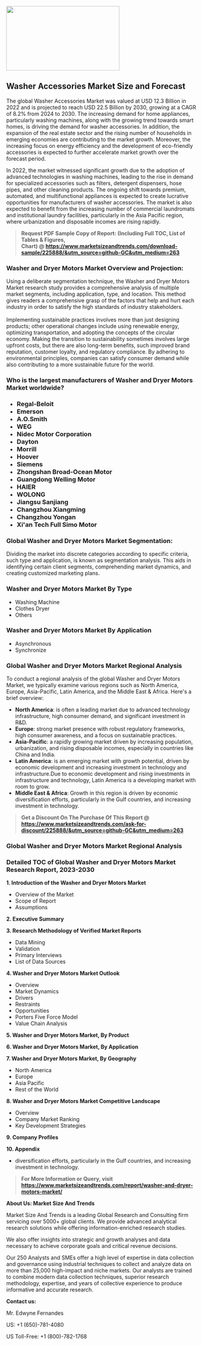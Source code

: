 <p><img class="alignnone size-medium wp-image-20088" src="https://ffe5etoiles.com/wp-content/uploads/2024/12/MST1-300x171.png" alt="" width="300" height="171" /></p><h2>Washer Accessories Market Size and Forecast</h2><p>The global Washer Accessories Market was valued at USD 12.3 Billion in 2022 and is projected to reach USD 22.5 Billion by 2030, growing at a CAGR of 8.2% from 2024 to 2030. The increasing demand for home appliances, particularly washing machines, along with the growing trend towards smart homes, is driving the demand for washer accessories. In addition, the expansion of the real estate sector and the rising number of households in emerging economies are contributing to the market growth. Moreover, the increasing focus on energy efficiency and the development of eco-friendly accessories is expected to further accelerate market growth over the forecast period.</p><p>In 2022, the market witnessed significant growth due to the adoption of advanced technologies in washing machines, leading to the rise in demand for specialized accessories such as filters, detergent dispensers, hose pipes, and other cleaning products. The ongoing shift towards premium, automated, and multifunctional appliances is expected to create lucrative opportunities for manufacturers of washer accessories. The market is also expected to benefit from the increasing number of commercial laundromats and institutional laundry facilities, particularly in the Asia Pacific region, where urbanization and disposable incomes are rising rapidly.</p></p><blockquote id="" class=""><strong>Request PDF Sample Copy of Report: (Including Full TOC, List of Tables &amp; Figures, Chart)&nbsp;@&nbsp;<strong><a href="https://www.marketsizeandtrends.com/download-sample/225888/&utm_source=github-GC&utm_medium=263" target="_blank">https://www.marketsizeandtrends.com/download-sample/225888/&utm_source=github-GC&utm_medium=263</a></strong></strong></blockquote><h3 id="" class="">Washer and Dryer Motors Market&nbsp;Overview and Projection:</h3><p id="" class="">Using a deliberate segmentation technique, the Washer and Dryer Motors Market research study provides a comprehensive analysis of multiple market segments, including application, type, and location. This method gives readers a comprehensive grasp of the factors that help and hurt each industry in order to satisfy the high standards of industry stakeholders. <br /> <br />Implementing sustainable practices involves more than just designing products; other operational changes include using renewable energy, optimizing transportation, and adopting the concepts of the circular economy. Making the transition to sustainability sometimes involves large upfront costs, but there are also long-term benefits, such improved brand reputation, customer loyalty, and regulatory compliance. By adhering to environmental principles, companies can satisfy consumer demand while also contributing to a more sustainable future for the world.</p><h3 id="" class="">Who is the largest manufacturers of&nbsp;Washer and Dryer Motors Market worldwide?</h3><h3 class=""><p><ul><li>Regal-Beloit </li><li> Emerson </li><li> A.O.Smith </li><li> WEG </li><li> Nidec Motor Corporation </li><li> Dayton </li><li> Morrill </li><li> Hoover </li><li> Siemens </li><li> Zhongshan Broad-Ocean Motor </li><li> Guangdong Welling Motor </li><li> HAIER </li><li> WOLONG </li><li> Jiangsu Sanjiang </li><li> Changzhou Xiangming </li><li> Changzhou Yongan </li><li> Xi'an Tech Full Simo Motor</li></ul></p></h3><h3 id="" class="">Global&nbsp;Washer and Dryer Motors Market Segmentation:</h3><p id="" class="">Dividing the market into discrete categories according to specific criteria, such type and application, is known as segmentation analysis. This aids in identifying certain client segments, comprehending market dynamics, and creating customized marketing plans.</p><h3 id="" class="">Washer and Dryer Motors Market&nbsp;By Type</h3><p><p><ul><li>Washing Machine</li><li> Clothes Dryer</li><li> Others</p></li></ul></p></p><h3 id="" class="">Washer and Dryer Motors Market&nbsp;By Application</h3><p class=""><p><ul><li>Asynchronous</li><li> Synchronize</li></ul></p></p><h3 id="" class="">Global Washer and Dryer Motors Market Regional Analysis</h3><p id="" class="">To conduct a regional analysis of the global Washer and Dryer Motors Market, we typically examine various regions such as North America, Europe, Asia-Pacific, Latin America, and the Middle East &amp; Africa. Here's a brief overview:</p><ul><li><strong>North America</strong>: is often a leading market due to advanced technology infrastructure, high consumer demand, and significant investment in R&amp;D.</li><li><strong>Europe</strong>: strong market presence with robust regulatory frameworks, high consumer awareness, and a focus on sustainable practices.</li><li><strong>Asia-Pacific</strong>: a rapidly growing market driven by increasing population, urbanization, and rising disposable incomes, especially in countries like China and India.</li><li><strong>Latin America</strong>: is an emerging market with growth potential, driven by economic development and increasing investment in technology and infrastructure.Due to economic development and rising investments in infrastructure and technology, Latin America is a developing market with room to grow.</li><li><strong>Middle East &amp; Africa</strong>: Growth in this region is driven by economic diversification efforts, particularly in the Gulf countries, and increasing investment in technology.</li></ul><blockquote id="" class=""><strong>Get a Discount On The Purchase Of This Report @ <strong><a href="https://www.marketsizeandtrends.com/ask-for-discount/225888/&utm_source=github-GC&utm_medium=263" target="_blank">https://www.marketsizeandtrends.com/ask-for-discount/225888/&utm_source=github-GC&utm_medium=263</a></strong></strong></blockquote><h3 id="" class="">Global Washer and Dryer Motors Market Regional Analysis</h3><h3 id="" class="">Detailed TOC of Global Washer and Dryer Motors Market Research Report, 2023-2030</h3><p id="" class=""><strong>1. Introduction of the Washer and Dryer Motors Market</strong></p><ul><li>Overview of the Market</li><li>Scope of Report</li><li>Assumptions</li></ul><p id="" class=""><strong>2. Executive Summary</strong></p><p id="" class=""><strong>3. Research Methodology of Verified Market Reports</strong></p><ul><li>Data Mining</li><li>Validation</li><li>Primary Interviews</li><li>List of Data Sources</li></ul><p id="" class=""><strong>4. Washer and Dryer Motors Market Outlook</strong></p><ul><li>Overview</li><li>Market Dynamics</li><li>Drivers</li><li>Restraints</li><li>Opportunities</li><li>Porters Five Force Model</li><li>Value Chain Analysis</li></ul><p id="" class=""><strong>5. Washer and Dryer Motors Market, By Product</strong></p><p id="" class=""><strong>6. Washer and Dryer Motors Market, By Application</strong></p><p id="" class=""><strong>7. Washer and Dryer Motors Market, By Geography</strong></p><ul><li>North America</li><li>Europe</li><li>Asia Pacific</li><li>Rest of the World</li></ul><p id="" class=""><strong>8. Washer and Dryer Motors Market Competitive Landscape</strong></p><ul><li>Overview</li><li>Company Market Ranking</li><li>Key Development Strategies</li></ul><p id="" class=""><strong>9. Company Profiles</strong></p><p id="" class=""><strong>10. Appendix</strong></p><ul><li>diversification efforts, particularly in the Gulf countries, and increasing investment in technology.</li></ul><blockquote id="" class=""><strong>For More Information or Query, visit <strong><strong><a href="https://www.marketsizeandtrends.com/report/washer-and-dryer-motors-market/" target="_blank">https://www.marketsizeandtrends.com/report/washer-and-dryer-motors-market/</a></strong></strong></strong></blockquote><p id="" class=""><strong>About Us: Market Size And Trends</strong></p><p id="" class="">Market Size And Trends is a leading Global Research and Consulting firm servicing over 5000+ global clients. We provide advanced analytical research solutions while offering information-enriched research studies.</p><p id="" class="">We also offer insights into strategic and growth analyses and data necessary to achieve corporate goals and critical revenue decisions.</p><p id="" class="">Our 250 Analysts and SMEs offer a high level of expertise in data collection and governance using industrial techniques to collect and analyze data on more than 25,000 high-impact and niche markets. Our analysts are trained to combine modern data collection techniques, superior research methodology, expertise, and years of collective experience to produce informative and accurate research.</p><p id="" class=""><strong>Contact us:</strong></p><p id="" class="">Mr. Edwyne Fernandes</p><p id="" class="">US: +1 (650)-781-4080</p><p id="" class="">US Toll-Free: +1 (800)-782-1768</p>
